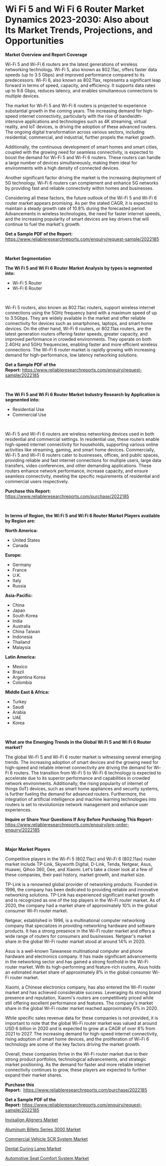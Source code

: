 <p><h1>Wi Fi 5 and Wi Fi 6 Router Market Dynamics 2023-2030: Also about Its Market Trends, Projections, and Opportunities</h1></p><p><strong>Market Overview and Report Coverage</strong></p>
<p><p>Wi-Fi 5 and Wi-Fi 6 routers are the latest generations of wireless networking technology. Wi-Fi 5, also known as 802.11ac, offers faster data speeds (up to 3.5 Gbps) and improved performance compared to its predecessors. Wi-Fi 6, also known as 802.11ax, represents a significant leap forward in terms of speed, capacity, and efficiency. It supports data rates up to 9.6 Gbps, reduces latency, and enables simultaneous connections to multiple devices.</p><p>The market for Wi-Fi 5 and Wi-Fi 6 routers is projected to experience substantial growth in the coming years. The increasing demand for high-speed internet connectivity, particularly with the rise of bandwidth-intensive applications and technologies such as 4K streaming, virtual reality, and IoT devices, is driving the adoption of these advanced routers. The ongoing digital transformation across various sectors, including residential, commercial, and industrial, further propels the market growth.</p><p>Additionally, the continuous development of smart homes and smart cities, coupled with the growing need for seamless connectivity, is expected to boost the demand for Wi-Fi 5 and Wi-Fi 6 routers. These routers can handle a large number of devices simultaneously, making them ideal for environments with a high density of connected devices.</p><p>Another significant factor driving the market is the increasing deployment of 5G technology. Wi-Fi 6 routers can complement and enhance 5G networks by providing fast and reliable connectivity within homes and businesses.</p><p>Considering all these factors, the future outlook of the Wi-Fi 5 and Wi-Fi 6 router market appears promising. As per the stated CAGR, it is expected to maintain a steady growth rate of 10.8% during the forecasted period. Advancements in wireless technologies, the need for faster internet speeds, and the increasing popularity of smart devices are key drivers that will continue to fuel the market's growth.</p></p>
<p><strong>Get a Sample PDF of the Report:</strong> <a href="https://www.reliableresearchreports.com/enquiry/request-sample/2022185">https://www.reliableresearchreports.com/enquiry/request-sample/2022185</a></p>
<p>&nbsp;</p>
<p><strong>Market Segmentation</strong></p>
<p><strong>The Wi Fi 5 and Wi Fi 6 Router Market Analysis by types is segmented into:</strong></p>
<p><ul><li>Wi-Fi 5 Router</li><li>Wi-Fi 6 Router</li></ul></p>
<p>&nbsp;</p>
<p><p>Wi-Fi 5 routers, also known as 802.11ac routers, support wireless internet connections using the 5GHz frequency band with a maximum speed of up to 3.5Gbps. They are widely available in the market and offer reliable connectivity for devices such as smartphones, laptops, and smart home devices. On the other hand, Wi-Fi 6 routers, or 802.11ax routers, are the latest generation routers offering faster speeds, greater capacity, and improved performance in crowded environments. They operate on both 2.4GHz and 5GHz frequencies, enabling faster and more efficient wireless connections. The Wi-Fi 6 router market is rapidly growing with increasing demand for high-performance, low latency networking solutions.</p></p>
<p><strong>Get a Sample PDF of the Report:</strong>&nbsp;<a href="https://www.reliableresearchreports.com/enquiry/request-sample/2022185">https://www.reliableresearchreports.com/enquiry/request-sample/2022185</a></p>
<p>&nbsp;</p>
<p><strong>The Wi Fi 5 and Wi Fi 6 Router Market Industry Research by Application is segmented into:</strong></p>
<p><ul><li>Residential Use</li><li>Commercial Use</li></ul></p>
<p>&nbsp;</p>
<p><p>Wi-Fi 5 and Wi-Fi 6 routers are wireless networking devices used in both residential and commercial settings. In residential use, these routers enable high-speed internet connectivity for households, supporting various online activities like streaming, gaming, and smart home devices. Commercially, Wi-Fi 5 and Wi-Fi 6 routers cater to businesses, offices, and public spaces, providing reliable and fast internet connections for multiple users, large data transfers, video conferences, and other demanding applications. These routers enhance network performance, increase capacity, and ensure seamless connectivity, meeting the specific requirements of residential and commercial users respectively.</p></p>
<p><strong>Purchase this Report:</strong>&nbsp; <a href="https://www.reliableresearchreports.com/purchase/2022185">https://www.reliableresearchreports.com/purchase/2022185</a></p>
<p>&nbsp;</p>
<p><strong>In terms of Region, the Wi Fi 5 and Wi Fi 6 Router Market Players available by Region are:</strong></p>
<p>
    <p> <strong> North America: </strong>
        <ul>
            <li>United States</li>
            <li>Canada</li>
        </ul>
        </p> 
    <p> <strong> Europe: </strong>
        <ul>
            <li>Germany</li>
            <li>France</li>
            <li>U.K.</li>
            <li>Italy</li>
            <li>Russia</li>
        </ul>
        </p> 
    <p> <strong> Asia-Pacific: </strong>
        <ul>
            <li>China</li>
            <li>Japan</li>
            <li>South Korea</li>
            <li>India</li>
            <li>Australia</li>
            <li>China Taiwan</li>
            <li>Indonesia</li>
            <li>Thailand</li>
            <li>Malaysia</li>
        </ul>
        </p> 
    <p> <strong> Latin America: </strong>
        <ul>
            <li>Mexico</li>
            <li>Brazil</li>
            <li>Argentina Korea</li>
            <li>Colombia</li>
        </ul>
        </p> 
    <p> <strong> Middle East & Africa: </strong>
        <ul>
            <li>Turkey</li>
            <li>Saudi</li>
            <li>Arabia</li>
            <li>UAE</li>
            <li>Korea</li>
        </ul>
    </p>
    </p>
<p>&nbsp;</p>
<p><strong>What are the Emerging Trends in the Global Wi Fi 5 and Wi Fi 6 Router market?</strong></p>
<p><p>The global Wi-Fi 5 and Wi-Fi 6 router market is witnessing several emerging trends. The increasing adoption of smart devices and the growing need for high-speed and reliable internet connectivity are driving the demand for Wi-Fi 6 routers. The transition from Wi-Fi 5 to Wi-Fi 6 technology is expected to accelerate due to its superior performance and capabilities in crowded network environments. Additionally, the rising popularity of internet of things (IoT) devices, such as smart home appliances and security systems, is further fueling the demand for advanced routers. Furthermore, the integration of artificial intelligence and machine learning technologies into routers is set to revolutionize network management and enhance user experiences.</p></p>
<p><strong>Inquire or Share Your Questions If Any Before Purchasing This Report</strong>- <a href="https://www.reliableresearchreports.com/enquiry/pre-order-enquiry/2022185">https://www.reliableresearchreports.com/enquiry/pre-order-enquiry/2022185</a></p>
<p>&nbsp;</p>
<p><strong>Major Market Players</strong></p>
<p><p>Competitive players in the Wi-Fi 5 (802.11ac) and Wi-Fi 6 (802.11ax) router market include TP-Link, Skyworth Digital, D-Link, Tenda, Netgear, Asus, Huawei, Qihoo 360, Gee, and Xiaomi. Let's take a closer look at a few of these companies, their past history, market growth, and market size.</p><p>TP-Link is a renowned global provider of networking products. Founded in 1996, the company has been dedicated to providing reliable and innovative networking solutions. TP-Link has experienced significant market growth and is recognized as one of the top players in the Wi-Fi router market. As of 2020, the company had a market share of approximately 10% in the global consumer Wi-Fi router market.</p><p>Netgear, established in 1996, is a multinational computer networking company that specializes in providing networking hardware and software products. It has a strong presence in the Wi-Fi router market and offers a wide range of routers for consumers and businesses. Netgear's market share in the global Wi-Fi router market stood at around 14% in 2020.</p><p>Asus is a well-known Taiwanese multinational computer and phone hardware and electronics company. It has made significant advancements in the networking sector and has gained a strong foothold in the Wi-Fi router market. With its high-performing and feature-rich routers, Asus holds an estimated market share of approximately 8% in the global consumer Wi-Fi router market.</p><p>Xiaomi, a Chinese electronics company, has also entered the Wi-Fi router market and has achieved considerable success. Leveraging its strong brand presence and reputation, Xiaomi's routers are competitively priced while still offering excellent performance and features. The company's market share in the global Wi-Fi router market reached approximately 6% in 2020.</p><p>While specific sales revenue data for these companies is not provided, it is important to note that the global Wi-Fi router market was valued at around USD 6 billion in 2020 and is expected to grow at a CAGR of over 8% from 2021 to 2027. The increasing demand for high-speed internet connectivity, rising adoption of smart home devices, and the proliferation of Wi-Fi 6 technology are some of the key factors driving the market growth.</p><p>Overall, these companies thrive in the Wi-Fi router market due to their strong product portfolios, technological advancements, and strategic market positioning. As the demand for faster and more reliable internet connectivity continues to grow, these players are expected to further expand their market shares.</p></p>
<p><strong>Purchase this Report:</strong>&nbsp;&nbsp;<a href="https://www.reliableresearchreports.com/purchase/2022185">https://www.reliableresearchreports.com/purchase/2022185</a></p>
<p></p>
<p><strong>Get a Sample PDF of the Report:</strong>&nbsp;<a href="https://www.reliableresearchreports.com/enquiry/request-sample/2022185">https://www.reliableresearchreports.com/enquiry/request-sample/2022185</a></p>
<p><p><a href="https://github.com/sofyaavrova/Market-Research-Report-List-1/blob/main/invisalign-aligners-market.md">Invisalign Aligners Market</a></p><p><a href="https://medium.com/@kartik.reportprime/aluminum-billets-series-3000-market-analysis-and-sze-forecasted-for-period-from-2023-to-2030-d642151a3110">Aluminum Billets Series 3000 Market</a></p><p><a href="https://medium.com/@porteradams98/commercial-vehicle-scr-system-market-analysis-its-cagr-market-segmentation-and-global-industry-aa086790820f">Commercial Vehicle SCR System Market</a></p><p><a href="https://github.com/kholmovskayalyudmila/Market-Research-Report-List-1/blob/main/dental-curing-lamp-market.md">Dental Curing Lamp Market</a></p><p><a href="https://medium.com/@zoeyleannon2023/automotive-seat-comfort-system-market-report-reveals-the-latest-trends-and-growth-opportunities-of-9f6f96c7b2de">Automotive Seat Comfort System Market</a></p></p>